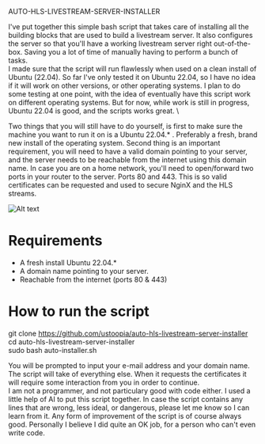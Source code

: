 AUTO-HLS-LIVESTREAM-SERVER-INSTALLER

I've put together this simple bash script that takes care of installing all the building blocks that are used to build a livestream server. It also configures the server so that you'll have a working livestream server right out-of-the-box. Saving you a lot of time of manually having to perform a bunch of tasks. \
I made sure that the script will run flawlessly when used on a clean install of Ubuntu (22.04). So far I've only tested it on Ubuntu 22.04, so I have no idea if it will work on other versions, or other operating systems. I plan to do some testing at one point, with the idea of eventually have this script work on different operating systems. But for now, while work is still in progress, Ubuntu 22.04 is good, and the scripts works great. \

Two things that you will still have to do yourself, is first to make sure the machine you want to run it on is a Ubuntu 22.04.* . Preferably a fresh, brand new install of the operating system. Second thing is an important requirement, you will need to have a valid domain pointing to your server, and the server needs to be reachable from the internet using this domain name. In case you are on a home network, you'll need to open/forward two ports in your router to the server. Ports 80 and 443. This is so valid certificates can be requested and used to secure NginX and the HLS streams.

![Alt text](https://i.imgur.com/ERG9hoj.png "header image")

Requirements
============
- A fresh install Ubuntu 22.04.*
- A domain name pointing to your server.
- Reachable from the internet (ports 80 & 443)

How to run the script
=====================
git clone https://github.com/ustoopia/auto-hls-livestream-server-installer \
cd auto-hls-livestream-server-installer \
sudo bash auto-installer.sh

You will be prompted to input your e-mail address and your domain name. The script will take of everything else. When it requests the certificates it will require some interaction from you in order to continue. \
I am not a programmer, and not particulary good with code either. I used a little help of AI to put this script together. In case the script contains any lines that are wrong, less ideal, or dangerous, please let me know so I can learn from it. Any form of improvement of the script is of course always good. Personally I believe I did quite an OK job, for a person who can't even write code. 
